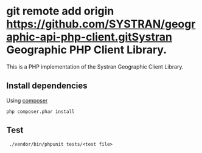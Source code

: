 git remote add origin https://github.com/SYSTRAN/geographic-api-php-client.gitSystran Geographic PHP Client Library.
===================
This is a PHP implementation of the Systran Geographic Client Library.


Install dependencies
-------------
Using [composer](https://getcomposer.org/)
```
php composer.phar install
```


Test
-------------
```
 ./vendor/bin/phpunit tests/<test file>